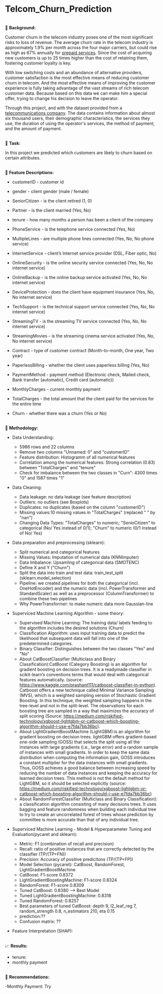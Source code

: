 # Telcom_Churn_Prediction

<br/> :office: **Background:**

Customer churn in the telecom industry poses one of the most significant risks to loss of revenue. The average churn rate in the telecom industry is approximately 1.9% per month across the four major carriers, but could rise as high as 67% annually for [prepaid services](https://www.omnisci.com/blog/strategies-for-reducing-churn-rate-in-the-telecom-industry). Since the cost of acquiring new customers is up to 25 times higher than the cost of retaining them, fostering customer loyalty is key. 

With low switching costs and an abundance of alternative providers, customer satisfaction is the most effective means of reducing customer churn in telecom. And the most effective means of improving the customer experience is fully taking advantage of the vast streams of rich telecom customer data. Because based on this data we can make him a special offer, trying to change his decision to leave the operator.

Through this project, and with the dataset provided from a [telecommunications company](https://www.kaggle.com/radmirzosimov/telecom-users-dataset). The data contains information about almost six thousand users, their demographic characteristics, the services they use, the duration of using the operator's services, the method of payment, and the amount of payment.

<br/> :thought_balloon: **Task:** 

In this project we predicted which customers are likely to churn based on certain attributes.



<br/> :page_with_curl: **Feature Descriptions:**

  - customerID - customer id

  - gender - client gender (male / female)

  - SeniorCitizen - is the client retired (1, 0)

  - Partner - is the client married (Yes, No)

  - tenure - how many months a person has been a client of the company

  - PhoneService - is the telephone service connected (Yes, No)

  -  MultipleLines - are multiple phone lines connected (Yes, No, No phone service)

  - InternetService - client’s Internet service provider (DSL, Fiber optic, No)

  - OnlineSecurity - is the online security service connected (Yes, No, No internet service)

  - OnlineBackup - is the online backup service activated (Yes, No, No internet service)

  - DeviceProtection - does the client have equipment insurance (Yes, No, No internet service)

  - TechSupport - is the technical support service connected (Yes, No, No internet service)

  - StreamingTV - is the streaming TV service connected (Yes, No, No internet service)

  - StreamingMovies - is the streaming cinema service activated (Yes, No, No internet service)

  - Contract - type of customer contract (Month-to-month, One year, Two year)

  - PaperlessBilling - whether the client uses paperless billing (Yes, No)

  - PaymentMethod - payment method (Electronic check, Mailed check, Bank transfer (automatic), Credit card (automatic))

  - MonthlyCharges - current monthly payment

  - TotalCharges - the total amount that the client paid for the services for the entire time

  - Churn - whether there was a churn (Yes or No)

<br/> :abacus: **Methodology:**
  
  - Data Understanding: 
    - 5986 rows and 22 columns 
    - Remove two columns "Unnamed: 0" and "customerID"
    - Feature distribution: Histogramm of all numerical features
    - Correlation among the numerical features: Strong correlation (0.83) between "TotalCharges" and "tenure"
    - Check for imbalance between the two classes in "Curn": 4300 times "0" and 1587 times "1"

  - Data Cleaning: 
    - Data leakage: no data leakage (see feature description)
    - Outliers: no outliers (see Boxplots)
    - Duplicates: no duplicates (based on the column "customerID")
    - Missing values:10 missing values in "TotalCharges" (replaced " " by "nan")
    - Changing Data Types: "TotalCharges" to numeric; "SenioCitizen" to categorical (No/ Yes instead of 0/1); "Churn" to numeric (0/1 instead of No/ Yes) 
  
  - Data preparation and preprocessing (sklearn):
    - Split numerical and categorical features
    - Missing Values: Imputation of numerical data (KNNImputer)
    - Data Imbalance: Upsamling of categorical data (SMOTENC)
    - Define X and Y ("Churn")
    - Split the data into train and test data: train_test_split (sklearn.model_selection)
    - Pipeline: we created pipelines for both the categorical (incl. OneHotEncoder) and the numeric data (incl. PowerTransformer and StandardScaler) as well as a preprocessor (ColumnTransformer) to combine these two pipelines
    - Why PowerTransformer: to make numeric data more Gaussian-line
    
  - Superviced Machine Learning Algorithm - some theory:
    - Supervised Machine Learning: The training data/ labels feeding to the algorithm includes the desired solutions (Churn)
    - Classification Algorithm: uses input training data to predict the likelihood that subsequent data will fall into one of the predetermined categories.
    - Binary Classifier: Distinguishes between the two classes "Yes" and "No"
    - About CatBoostClassifier (Multiclass and Binary Classification):CatBoost (Category Boosting) is an algorithm for gradient boosting on decision trees. It is a readymade classifier in scikit-learn’s conventions terms that would deal with categorical features automatically. (source: https://www.kaggle.com/prashant111/catboost-classifier-in-python). Catboost offers a new technique called Minimal Variance Sampling (MVS), which is a weighted sampling version of Stochastic Gradient Boosting. In this technique, the weighted sampling happens in the tree-level and not in the split-level. The observations for each boosting tree are sampled in a way that maximizes the accuracy of split scoring (Source: https://medium.com/riskified-technology/xgboost-lightgbm-or-catboost-which-boosting-algorithm-should-i-use-e7fda7bb36bc).
    - About LightGradientBoostMachine (LightGBM):is an algorithm for gradient boosting on decision trees. lightGBM offers gradient-based one-side sampling (GOSS) that selects the split using all the instances with large gradients (i.e., large error) and a random sample of instances with small gradients. In order to keep the same data distribution when computing the information gain, GOSS introduces a constant multiplier for the data instances with small gradients. Thus, GOSS achieves a good balance between increasing speed by reducing the number of data instances and keeping the accuracy for learned decision trees. This method is not the default method for LightGBM, so it should be selected explicitly (source: https://medium.com/riskified-technology/xgboost-lightgbm-or-catboost-which-boosting-algorithm-should-i-use-e7fda7bb36bc)
    - About RandomForestClassifier (Multiclass and Binary Classification): a classification algorithm consisting of many decisions trees. It uses bagging and feature randomness when building each individual tree to try to create an uncorrelated forest of trees whose prediction by committee is more accurate than that of any individual tree.
    
  - Superviced Machine Learning - Model & Hyperparameter Tuning and Evaluation(pycaret and sklearn):
    - Metric: F1 (combination of recall and precision)
    - Recall: ratio of positive instances that are correctly detected by the classifier (TP/(TP+FN))
    - Precision: Accuracy of positive predicitons (TP/(TP+FP))
    - Model Selection (pycaret): CatBoost, RandomForest, LightGradientBoostMachine
    - CatBoost: F1-score 0.8372
    - LightGradientBoostingMachine: F1-score 0.8324
    - RandomForest: F1-score 0.8309
    - Tuned CatBoost: 0.8380 --> Best Model
    - Tuned LightGradientBoostingMachine: 0.8318
    - Tuned RandomForest: 0.8257
    - Best parameters of tuned CatBoost: depth 9, l2_leaf_reg 7, random_strength 0.8, n_estimators 210, eta 0.15
    - prediction:??
    - Confusion matrix: ??

  - Feature Interpretation (SHAP): 

<br/> :chart_with_upwards_trend: **Results:**

- tenure:
- monthly payment

<br/> :speech_balloon: **Recommendations:**

-Monthly Payment: Try
